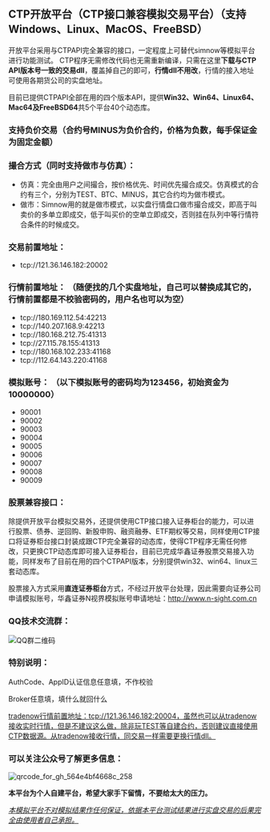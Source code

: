 ## **CTP开放平台（CTP接口兼容模拟交易平台）（支持Windows、Linux、MacOS、FreeBSD）**

开放平台采用与CTPAPI完全兼容的接口，一定程度上可替代simnow等模拟平台进行功能测试。 CTP程序无需修改代码也无需重新编译，只需在这里**下载与CTP API版本号一致的交易dll**，覆盖掉自己的即可，**行情dll不用改**，行情的接入地址可使用各期货公司的实盘地址。

目前已提供CTPAPI全部在用的四个版本API，提供**Win32、Win64、Linux64、Mac64及FreeBSD64**共5个平台40个动态库。

### 支持负价交易（合约号MINUS为负价合约，价格为负数，每手保证金为固定金额）

### 撮合方式（同时支持做市与仿真）：
- 仿真：完全由用户之间撮合，按价格优先、时间优先撮合成交。仿真模式的合约有三个，分别为TEST、BTC、MINUS，其它合约均为做市模式。
- 做市：Simnow用的就是做市模式，以实盘行情盘口做市撮合成交，即高于叫卖价的多单立即成交，低于叫买价的空单立即成交，否则挂在队列中等行情符合条件的时候成交。

### **交易前置地址：**

- tcp://121.36.146.182:20002

### **行情前置地址：** （随便找的几个实盘地址，自己可以替换成其它的，行情前置都是不校验密码的，用户名也可以为空）

- tcp://180.169.112.54:42213
- tcp://140.207.168.9:42213
- tcp://180.168.212.75:41313
- tcp://27.115.78.155:41313
- tcp://180.168.102.233:41168
- tcp://112.64.143.220:41168

### **模拟账号：** （以下模拟账号的密码均为123456，初始资金为10000000）

- 90001
- 90002
- 90003
- 90004
- 90005
- 90006
- 90007
- 90008
- 90009

### **股票兼容接口：**
除提供开放平台模拟交易外，还提供使用CTP接口接入证券柜台的能力，可以进行股票、债券、逆回购、新股申购、融资融券、ETF期权等交易，同样使用CTP接口将证券柜台接口封装成跟CTP完全兼容的动态库，使得CTP程序无需任何修改，只更换CTP动态库即可接入证券柜台，目前已完成华鑫证券股票交易接入功能，同样发布了目前在用的四个CTPAPI版本，分别提供win32、win64、linux三套动态库。

股票接入方式采用**直连证券柜台**方式，不经过开放平台处理，因此需要向证券公司申请模拟账号，华鑫证券N视界模拟账号申请地址：http://www.n-sight.com.cn

### **QQ技术交流群：**

![QQ群二维码](https://user-images.githubusercontent.com/83346523/123681604-99a1e380-d87c-11eb-9ac1-301551cc704c.jpg)

### **特别说明：**

AuthCode、AppID认证信息任意填，不作校验

Broker任意填，填什么就回什么

<u>tradenow行情前置地址：tcp://121.36.146.182:20004，虽然也可以从tradenow接收实时行情，但是不建议这么做，除非玩TEST等自建合约，否则建议直接使用CTP数据源。从tradenow接收行情，同交易一样需要更换行情dll。</u>

### **可以关注公众号了解更多信息：**
![qrcode_for_gh_564e4bf4668c_258](https://user-images.githubusercontent.com/83346523/120095274-ad600a00-c157-11eb-8496-7d680bd1f39b.jpg)

**本平台为个人自建平台，希望大家手下留情，不要给太大的压力。**

<u>*本模拟平台不对模拟结果作任何保证，依据本平台测试结果进行实盘交易的后果完全由使用者自己承担。*</u>

